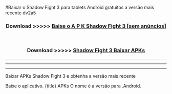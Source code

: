 #Baixar o Shadow Fight 3   para tablets Android gratuitos a versão mais recente dv2a5


<div align="center">
<h3>Download >>>>> <a href="https://pt-web.web.app/?pt= Shadow Fight 3 ">Baixe o A P K Shadow Fight 3  [sem anúncios]</a></h3><br>

<h3>Download >>>>> <a href="https://pt-web.web.app/?pt= Shadow Fight 3 ">Shadow Fight 3  Baixar APKs</a></h3>
</div>

----------------------------------------------------------

----------------------------------------------------------

----------------------------------------------------------

Baixar APKs Shadow Fight 3  e obtenha a versão mais recente

Baixe o aplicativo. {title} APKs O nome é a versão para .Android.


